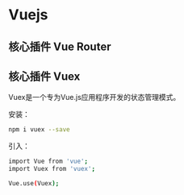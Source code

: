 # Vuejs

## 核心插件 Vue Router

## 核心插件 Vuex

Vuex是一个专为Vue.js应用程序开发的状态管理模式。

安装：
```bash
npm i vuex --save
```

引入：
```bash
import Vue from 'vue';
import Vuex from 'vuex';

Vue.use(Vuex);
```

